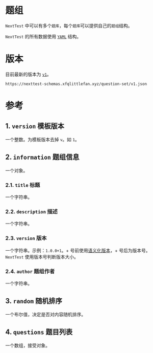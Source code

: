 # 题组  
`NextTest` 中可以有多个`题库`，每个`题库`可以提供自己的`题组`结构。

`NextTest` 的所有数据使用 [`YAML`](https://yaml.org/) 结构。

# 版本
目前最新的版本为 [`v1`](/question-set/v1.json)。
```
https://nexttest-schemas.xfqlittlefan.xyz/question-set/v1.json
```

# 参考
## 1. `version` 模板版本
一个整数。为模板版本去掉 `v`。如 `1`。

## 2. `information` 题组信息
一个对象。

### 2.1. `title` 标题
一个字符串。

### 2.2. `description` 描述
一个字符串。

### 2.3. `version` 版本
一个字符串。示例：`1.0.0+1`。\+ 号前使用[语义化版本](https://semver.org/lang/zh-CN/)，+ 号后为版本号。`NextTest` 使用版本号判断版本大小。

### 2.4. `author` 题组作者
一个字符串。

## 3. `random` 随机排序
一个布尔值，决定是否对内容随机排序。

## 4. `questions` 题目列表

一个数组，接受对象。